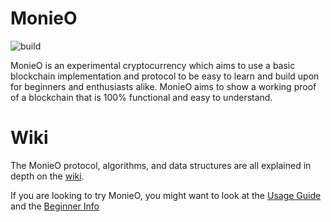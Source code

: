 MonieO
=========

![build](https://github.com/Symphonic3/MonieO/releases/latest)

MonieO is an experimental cryptocurrency which aims to use a basic blockchain implementation and protocol to be easy to learn and build upon for beginners and enthusiasts alike. MonieO aims to show a working proof of a blockchain that is 100% functional and easy to understand.

# Wiki
The MonieO protocol, algorithms, and data structures are all explained in depth on the [wiki](https://github.com/Symphonic3/MonieO/wiki).

If you are looking to try MonieO, you might want to look at the [Usage Guide](https://github.com/Symphonic3/MonieO/wiki/Usage-Guide) and the [Beginner Info](https://github.com/Symphonic3/MonieO/wiki/Beginner-Info)
